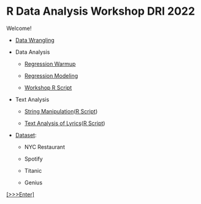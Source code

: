 # R Data Analysis Workshop DRI 2022

Welcome! 

- [Data Wrangling](https://github.com/GC-DRI/r_data_analysis_2021/blob/main/data-wrangling.md)

- Data Analysis

  - [Regression Warmup](https://github.com/YuxiaoLuo/r_analysis_dri_2022/blob/main/regression_warmup.md)

  - [Regression Modeling](https://github.com/YuxiaoLuo/r_analysis_dri_2022/blob/main/regression_analysis.md)
  
  - [Workshop R Script](https://github.com/GC-DRI/r_analysis_dri_2022/blob/main/regression_workshop_script.R)

- Text Analysis

  - [String Manipulation](https://github.com/YuxiaoLuo/RUG-RUserGroup/blob/main/RUG_stringr.md)([R Script](https://github.com/GC-DRI/r_analysis_dri_2022/blob/main/string_manipulation.R))
  
  - [Text Analysis of Lyrics](https://github.com/GCDigitalFellows/intro_text_analysis)([R Script](https://github.com/GC-DRI/r_analysis_dri_2022/blob/main/text_analysis.R))

- [Dataset](https://github.com/YuxiaoLuo/r_analysis_dri_2022/tree/main/data): 
  
  - NYC Restaurant 
  
  - Spotify 
  
  - Titanic 
  
  - Genius

[\[>>>Enter\]](https://github.com/GC-DRI/r_data_analysis_2021)